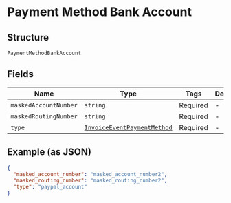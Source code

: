 
# Payment Method Bank Account

## Structure

`PaymentMethodBankAccount`

## Fields

| Name | Type | Tags | Description |
|  --- | --- | --- | --- |
| `maskedAccountNumber` | `string` | Required | - |
| `maskedRoutingNumber` | `string` | Required | - |
| `type` | [`InvoiceEventPaymentMethod`](../../doc/models/invoice-event-payment-method.md) | Required | - |

## Example (as JSON)

```json
{
  "masked_account_number": "masked_account_number2",
  "masked_routing_number": "masked_routing_number2",
  "type": "paypal_account"
}
```

